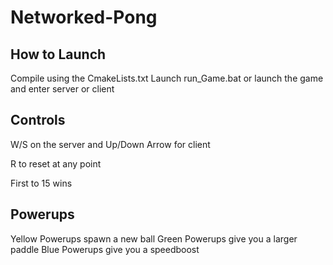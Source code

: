 # Networked-Pong
 
## How to Launch
Compile using the CmakeLists.txt
Launch run_Game.bat or launch the game and enter server or client

## Controls
W/S on the server and Up/Down Arrow for client

R to reset at any point

First to 15 wins

## Powerups
Yellow Powerups spawn a new ball
Green Powerups give you a larger paddle
Blue Powerups give you a speedboost